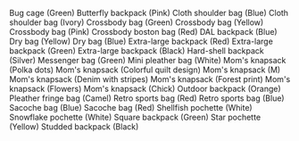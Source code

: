 Bug cage (Green)
Butterfly backpack (Pink)
Cloth shoulder bag (Blue)
Cloth shoulder bag (Ivory)
Crossbody bag (Green)
Crossbody bag (Yellow)
Crossbody bag (Pink)
Crossbody boston bag (Red)
DAL backpack (Blue)
Dry bag (Yellow)
Dry bag (Blue)
Extra-large backpack (Red)
Extra-large backpack (Green)
Extra-large backpack (Black)
Hard-shell backpack (Silver)
Messenger bag (Green)
Mini pleather bag (White)
Mom's knapsack (Polka dots)
Mom's knapsack (Colorful quilt design)
Mom's knapsack (M)
Mom's knapsack (Denim with stripes)
Mom's knapsack (Forest print)
Mom's knapsack (Flowers)
Mom's knapsack (Chick)
Outdoor backpack (Orange)
Pleather fringe bag (Camel)
Retro sports bag (Red)
Retro sports bag (Blue)
Sacoche bag (Blue)
Sacoche bag (Red)
Shellfish pochette (White)
Snowflake pochette (White)
Square backpack (Green)
Star pochette (Yellow)
Studded backpack (Black)

